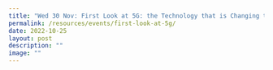 ```yaml
---
title: "Wed 30 Nov: First Look at 5G: the Technology that is Changing the World"
permalink: /resources/events/first-look-at-5g/
date: 2022-10-25
layout: post
description: ""
image: ""
---
```

